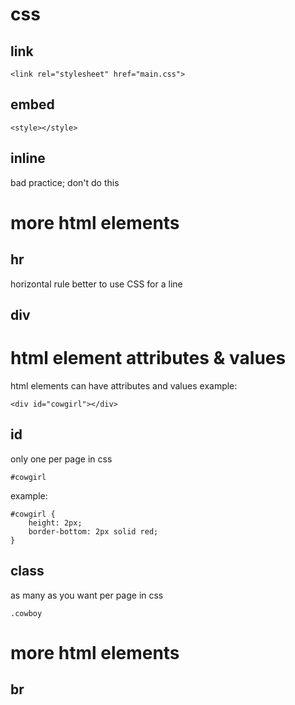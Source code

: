 # css
## link
```
<link rel="stylesheet" href="main.css">
```

## embed
```
<style></style>
```

## inline
bad practice; don't do this

# more html elements

## hr
horizontal rule
better to use CSS for a line

## div

# html element attributes & values
html elements can have attributes and values
example: 
```
<div id="cowgirl"></div>
```
## id
only one per page
in css
```
#cowgirl
```

example:
```
#cowgirl {
    height: 2px;
    border-bottom: 2px solid red;
}
```

## class
as many as you want per page
in css
```
.cowboy
```

# more html elements

## br
